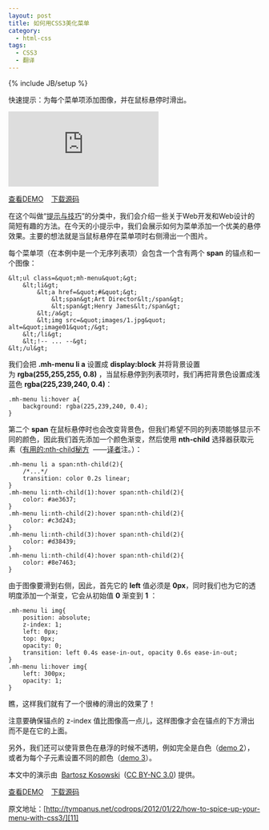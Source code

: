 ```yaml
---
layout: post
title: 如何用CSS3美化菜单
category:
  - html-css
tags:
  - CSS3
  - 翻译
---
```

{% include JB/setup %}

快速提示：为每个菜单项添加图像，并在鼠标悬停时滑出。

![菜单项添加图像][2]

[查看DEMO][2]    [下载源码][3]

在这个叫做“[提示与技巧][4]”的分类中，我们会介绍一些关于Web开发和Web设计的简短有趣的方法。在今天的小提示中，我们会展示如何为菜单添加一个优美的悬停效果。主要的想法就是当鼠标悬停在菜单项时右侧滑出一个图片。

每个菜单项（在本例中是一个无序列表项）会包含一个含有两个 **span** 的锚点和一个图像：

    &lt;ul class=&quot;mh-menu&quot;&gt;
        &lt;li&gt;
            &lt;a href=&quot;#&quot;&gt;
                &lt;span&gt;Art Director&lt;/span&gt;
                &lt;span&gt;Henry James&lt;/span&gt;
            &lt;/a&gt;
            &lt;img src=&quot;images/1.jpg&quot; alt=&quot;image01&quot;/&gt;
        &lt;/li&gt;
        &lt;!-- ... --&gt;
    &lt;/ul&gt;

我们会把 **.mh-menu li a** 设置成 **display:block** 并将背景设置为 **rgba(255,255,255, 0.8)** ，当鼠标悬停到列表项时，我们再把背景色设置成浅蓝色 **rgba(225,239,240, 0.4)**：

    .mh-menu li:hover a{
        background: rgba(225,239,240, 0.4);
    }

第二个 **span** 在鼠标悬停时也会改变背景色，但我们希望不同的列表项能够显示不同的颜色，因此我们首先添加一个颜色渐变，然后使用 **nth-child** 选择器获取元素（[有用的:nth-child秘方][5]  ——[译者][6]注。）：

    .mh-menu li a span:nth-child(2){
        /*...*/
        transition: color 0.2s linear;
    }
    .mh-menu li:nth-child(1):hover span:nth-child(2){
        color: #ae3637;
    }
    .mh-menu li:nth-child(2):hover span:nth-child(2){
        color: #c3d243;
    }
    .mh-menu li:nth-child(3):hover span:nth-child(2){
        color: #d38439;
    }
    .mh-menu li:nth-child(4):hover span:nth-child(2){
        color: #8e7463;
    }

由于图像要滑到右侧，因此，首先它的 **left** 值必须是 **0px**，同时我们也为它的透明度添加一个渐变，它会从初始值 **0** 渐变到 **1** ：

    .mh-menu li img{
        position: absolute;
        z-index: 1;
        left: 0px;
        top: 0px;
        opacity: 0;
        transition: left 0.4s ease-in-out, opacity 0.6s ease-in-out;
    }
    .mh-menu li:hover img{
        left: 300px;
        opacity: 1;
    }

瞧，这样我们就有了一个很棒的滑出的效果了！

注意要确保锚点的 z-index 值比图像高一点儿，这样图像才会在锚点的下方滑出而不是在它的上面。

另外，我们还可以使背景色在悬浮的时候不透明，例如完全是白色（[demo 2][7]），或者为每个子元素设置不同的颜色（[demo 3][8]）。

本文中的演示由  [Bartosz Kosowski][9]  ([CC BY-NC 3.0][10]) 提供。

[查看DEMO][2]    [下载源码][3]

原文地址：[http://tympanus.net/codrops/2012/01/22/how-to-spice-up-your-menu-with-css3/][11]

 [1]: http://jiguang.github.com/content/uploads/2012/01/CSS3MenuHoverEffect.jpg
 [2]: http://jiguang.github.com/go.php?url=http://tympanus.net/TipsTricks/CSS3MenuHoverEffect/
 [3]: http://tympanus.net/TipsTricks/CSS3MenuHoverEffect/CSS3MenuHoverEffect.zip
 [4]: http://jiguang.github.com/index.php/category/tips-and-tricks/
 [5]: http://jiguang.github.com/go.php?url=http://www.qianduan.net/useful-nth-child-recipies.html
 [6]: http://jiguang.github.com "译者"
 [7]: http://jiguang.github.com/go.php?url=http://tympanus.net/TipsTricks/CSS3MenuHoverEffect/index2.html
 [8]: http://jiguang.github.com/go.php?url=http://tympanus.net/TipsTricks/CSS3MenuHoverEffect/index3.html
 [9]: http://jiguang.github.com/go.php?url=http://www.bartoszkosowski.com/
 [10]: http://jiguang.github.com/go.php?url=http://creativecommons.org/licenses/by-nc/3.0/
 [11]: http://jiguang.github.com/go.php?url=http://tympanus.net/codrops/2012/01/22/how-to-spice-up-your-menu-with-css3/
